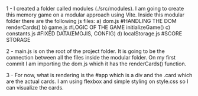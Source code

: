 1 - I created a folder called modules (./src/modules). I am going to create this memory game on a modular approach using Vite.
Inside this modular folder there are the following js files:
a) dom.js #HANDLING THE DOM
renderCards()
b) game.js #LOGIC OF THE GAME
initializeGame()
c) constants.js #FIXED DATA(EMOJIS, CONFIG)
d) localStorage.js #SCORE STORAGE

2 - main.js is on the root of the project folder. It is going to be the connection between all the files inside the modular folder.
On my first commit I am importing the dom.js which it has the renderCards() function.

3 - For now, what is rendering is the #app which is a div and the .card which are the actual cards. I am using flexbox and simple styling on style.css so I can visualize the cards.
